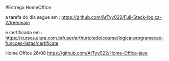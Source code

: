 #Entrega HomeOffice

a tarefa do dia segue em : https://github.com/ArTyy022/Full-Stack-logica-2/tree/main

e certificado em : https://cursos.alura.com.br/user/arthurtoledo/course/logica-programacao-funcoes-listas/certificate

Home Office 26/08 
https://github.com/ArTyy022/Home-Office-java
